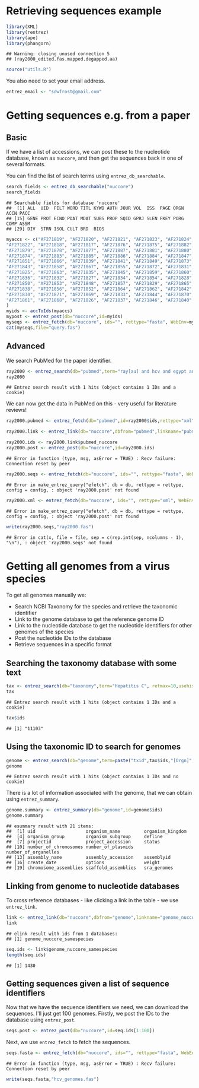 # Retrieving sequences example






```r
library(XML)
library(rentrez)
library(ape)
library(phangorn)
```

```
## Warning: closing unused connection 5
## (ray2000_edited.fas.mapped.degapped.aa)
```

```r
source("utils.R")
```

You also need to set your email address.


```r
entrez_email <- "sdwfrost@gmail.com"
```

# Getting sequences e.g. from a paper

## Basic

If we have a list of accessions, we can post these to the nucleotide database, known as ```nuccore```, and then get the sequences back in one of several formats.

You can find the list of search terms using ```entrez_db_searchable```.


```r
search_fields <- entrez_db_searchable("nuccore")
search_fields
```

```
## Searchable fields for database 'nuccore'
##  [1] ALL  UID  FILT WORD TITL KYWD AUTH JOUR VOL  ISS  PAGE ORGN ACCN PACC
## [15] GENE PROT ECNO PDAT MDAT SUBS PROP SQID GPRJ SLEN FKEY PORG COMP ASSM
## [29] DIV  STRN ISOL CULT BRD  BIOS
```



```r
myaccs <- c("AF271819", "AF271820", "AF271821", "AF271823", "AF271824", 
"AF271822", "AF271818", "AF271817", "AF271876", "AF271875", "AF271882", 
"AF271879", "AF271878", "AF271877", "AF271887", "AF271881", "AF271880", 
"AF271874", "AF271883", "AF271885", "AF271886", "AF271884", "AF271847", 
"AF271851", "AF271866", "AF271839", "AF271841", "AF271849", "AF271873", 
"AF271843", "AF271858", "AF271867", "AF271855", "AF271872", "AF271831", 
"AF271825", "AF271863", "AF271835", "AF271845", "AF271859", "AF271860", 
"AF271836", "AF271832", "AF271827", "AF271834", "AF271854", "AF271828", 
"AF271850", "AF271853", "AF271848", "AF271857", "AF271829", "AF271865", 
"AF271838", "AF271856", "AF271852", "AF271864", "AF271862", "AF271842", 
"AF271830", "AF271871", "AF271869", "AF271833", "AF271844", "AF271870", 
"AF271861", "AF271868", "AF271826", "AF271837", "AF271846", "AF271840"
)
myids <- accToIds(myaccs)
mypost <- entrez_post(db="nuccore",id=myids)
myseqs <- entrez_fetch(db="nuccore", ids="", rettype="fasta", WebEnv=mypost$WebEnv, query_key=mypost$QueryKey)
cat(myseqs,file="query.fas")
```

## Advanced

We search PubMed for the paper identifier.


```r
ray2000 <- entrez_search(db="pubmed",term="ray[au] and hcv and egypt and 2000", retmax=10,usehistory=TRUE)
ray2000
```

```
## Entrez search result with 1 hits (object contains 1 IDs and a cookie)
```

We can now get the data in PubMed on this - very useful for literature reviews!


```r
ray2000.pubmed <- entrez_fetch(db="pubmed",id=ray2000$ids,rettype="xml")
```


```r
ray2000.link <- entrez_link(db="nuccore",dbfrom="pubmed",linkname="pubmed_nuccore",id=ray2000$ids)
```


```r
ray2000.ids <- ray2000.link$pubmed_nuccore
ray2000.post <- entrez_post(db="nuccore",id=ray2000.ids)
```

```
## Error in function (type, msg, asError = TRUE) : Recv failure: Connection reset by peer
```

```r
ray2000.seqs <- entrez_fetch(db="nuccore", ids="", rettype="fasta", WebEnv=ray2000.post$WebEnv, query_key=ray2000.post$QueryKey)
```

```
## Error in make_entrez_query("efetch", db = db, rettype = rettype, config = config, : object 'ray2000.post' not found
```

```r
ray2000.xml <- entrez_fetch(db="nuccore", ids="", rettype="xml", WebEnv=ray2000.post$WebEnv, query_key=ray2000.post$QueryKey)
```

```
## Error in make_entrez_query("efetch", db = db, rettype = rettype, config = config, : object 'ray2000.post' not found
```


```r
write(ray2000.seqs,"ray2000.fas")
```

```
## Error in cat(x, file = file, sep = c(rep.int(sep, ncolumns - 1), "\n"), : object 'ray2000.seqs' not found
```

# Getting all genomes from a virus species

To get all genomes manually we:

- Search NCBI Taxonomy for the species and retrieve the taxonomic identifier
- Link to the genome database to get the reference genome ID
- Link to the nucleotide database to get the nucleotide identifiers for other genomes of the species
- Post the nucleotide IDs to the database
- Retrieve sequences in a specific format

## Searching the taxonomy database with some text


```r
tax <- entrez_search(db="taxonomy",term="Hepatitis C", retmax=10,usehistory=TRUE)
tax
```

```
## Entrez search result with 1 hits (object contains 1 IDs and a cookie)
```

```r
tax$ids
```

```
## [1] "11103"
```

## Using the taxonomic ID to search for genomes


```r
genome <- entrez_search(db="genome",term=paste("txid",tax$ids,"[Orgn]",sep=""))
genome
```

```
## Entrez search result with 1 hits (object contains 1 IDs and no cookie)
```

There is a lot of information associated with the genome, that we can obtain using ```entrez_summary```.


```r
genome.summary <- entrez_summary(db="genome",id=genome$ids)
genome.summary
```

```
## esummary result with 21 items:
##  [1] uid                   organism_name         organism_kingdom     
##  [4] organism_group        organism_subgroup     defline              
##  [7] projectid             project_accession     status               
## [10] number_of_chromosomes number_of_plasmids    number_of_organelles 
## [13] assembly_name         assembly_accession    assemblyid           
## [16] create_date           options               weight               
## [19] chromosome_assemblies scaffold_assemblies   sra_genomes
```

## Linking from genome to nucleotide databases

To cross reference databases - like clicking a link in the table - we use ```entrez_link```.


```r
link <- entrez_link(db="nuccore",dbfrom="genome",linkname="genome_nuccore_samespecies",id=genome$ids)
link
```

```
## elink result with ids from 1 databases:
## [1] genome_nuccore_samespecies
```

```r
seq.ids <- link$genome_nuccore_samespecies
length(seq.ids)
```

```
## [1] 1430
```

## Getting sequences given a list of sequence identifiers

Now that we have the sequence identifiers we need, we can download the sequences. I'll just get 100 genomes. Firstly, we post the IDs to the database using ```entrez_post```.


```r
seqs.post <- entrez_post(db="nuccore",id=seq.ids[1:100])
```

Next, we use ```entrez_fetch``` to fetch the sequences.


```r
seqs.fasta <- entrez_fetch(db="nuccore", ids="", rettype="fasta", WebEnv=seqs.post$WebEnv, query_key=seqs.post$QueryKey, retend=100)
```

```
## Error in function (type, msg, asError = TRUE) : Recv failure: Connection reset by peer
```


```r
write(seqs.fasta,"hcv_genomes.fas")
```
